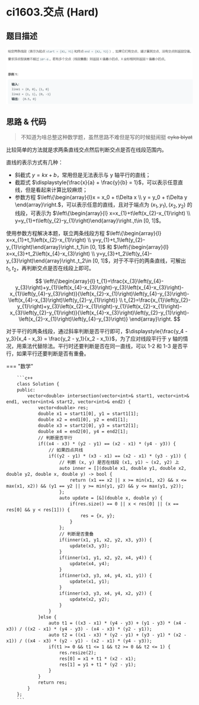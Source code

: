 # ci1603.交点 (Hard)

## 题目描述

![](ci1603.png)

## 思路 & 代码

> 不知道为啥总整这种数学题，虽然思路不难但是写的时候挺闹挺 ~~cyka blyat~~

比较简单的方法就是求两条直线交点然后判断交点是否在线段范围内。

直线的表示方式有几种：

- 斜截式 $y = kx + b$，常用但是无法表示与 y 轴平行的直线；
- 截距式 $\displaystyle{\frac{x}{a} + \frac{y}{b} = 1}$，可以表示任意直线，但是看起来计算比较麻烦；
- 参数方程 $\left\{\begin{array}{l}x = x_0 + t\Delta x \\ y = y_0 + t\Delta y \end{array}\right.$，可以表示任意的直线，且对于端点为 $(x_1, y_1), (x_2, y_2)$ 的线段，可表示为 $\left\{\begin{array}{l} x=x_{1}+t\left(x_{2}-x_{1}\right) \\ y=y_{1}+t\left(y_{2}-y_{1}\right)\end{array}\right.,t\in [0, 1]$。

使用参数方程解决本题，联立两条线段方程 $\left\{\begin{array}{l} x=x_{1}+t_1\left(x_{2}-x_{1}\right) \\ y=y_{1}+t_1\left(y_{2}-y_{1}\right)\end{array}\right.,t_1\in [0, 1]$ 和 $\left\{\begin{array}{l} x=x_{3}+t_2\left(x_{4}-x_{3}\right) \\ y=y_{3}+t_2\left(y_{4}-y_{3}\right)\end{array}\right.,t_2\in [0, 1]$，对于不平行的两条直线，可解出 $t_1, t_2$，再判断交点是否在线段上即可。

$$
\left\{\begin{array}{l}
t_{1}=\frac{x_{3}\left(y_{4}-y_{3}\right)+y_{1}\left(x_{4}-x_{3}\right)-y_{3}\left(x_{4}-x_{3}\right)-x_{1}\left(y_{4}-y_{3}\right)}{\left(x_{2}-x_{1}\right)\left(y_{4}-y_{3}\right)-\left(x_{4}-x_{3}\right)\left(y_{2}-y_{1}\right)} \\
t_{2}=\frac{x_{1}\left(y_{2}-y_{1}\right)+y_{3}\left(x_{2}-x_{1}\right)-y_{1}\left(x_{2}-x_{1}\right)-x_{3}\left(y_{2}-y_{1}\right)}{\left(x_{4}-x_{3}\right)\left(y_{2}-y_{1}\right)-\left(x_{2}-x_{1}\right)\left(y_{4}-y_{3}\right)}
\end{array}\right.
$$

对于平行的两条线段，通过斜率判断是否平行即可，$\displaystyle{\frac{y_4 - y_3}{x_4 - x_3} = \frac{y_2 - y_1}{x_2 - x_1}}$，为了应对线段平行于 y 轴的情况，用乘法代替除法。平行时还要判断是否在同一直线，可以 1-2 和 1-3 是否平行，如果平行还要判断是否有重叠。

=== "数学"

		```c++
		class Solution {
		public:
		    vector<double> intersection(vector<int>& start1, vector<int>& end1, vector<int>& start2, vector<int>& end2) {
		        vector<double> res;
		        double x1 = start1[0], y1 = start1[1];
		        double x2 = end1[0], y2 = end1[1];
		        double x3 = start2[0], y3 = start2[1];
		        double x4 = end2[0], y4 = end2[1];
		        // 判断是否平行
		        if((x4 - x3) * (y2 - y1) == (x2 - x1) * (y4 - y3)) {
		            // 如果四点共线
		            if((y2 - y1) * (x3 - x1) == (x2 - x1) * (y3 - y1)) {
		                // 判断 (x, y) 是否在线段 (x1, y1) ~ (x2, y2) 上
		                auto inner = [](double x1, double y1, double x2, double y2, double x, double y) -> bool {
		                    return (x1 == x2 || x >= min(x1, x2) && x <= max(x1, x2)) && (y1 == y2 || y >= min(y1, y2) && y <= max(y1, y2));
		                };
		                auto update = [&](double x, double y) {
		                    if(res.size() == 0 || x < res[0] || (x == res[0] && y < res[1])) {
		                        res = {x, y};
		                    }
		                };
		                // 判断是否重叠
		                if(inner(x1, y1, x2, y2, x3, y3)) {
		                    update(x3, y3);
		                }
		                if(inner(x1, y1, x2, y2, x4, y4)) {
		                    update(x4, y4);
		                }
		                if(inner(x3, y3, x4, y4, x1, y1)) {
		                    update(x1, y1);
		                }
		                if(inner(x3, y3, x4, y4, x2, y2)) {
		                    update(x2, y2);
		                }
		            }
		        }else {
		            auto t1 = ((x3 - x1) * (y4 - y3) + (y1 - y3) * (x4 - x3)) / ((x2 - x1) * (y4 - y3) - (x4 - x3) * (y2 - y1));
		            auto t2 = ((x1 - x3) * (y2 - y1) + (y3 - y1) * (x2 - x1)) / ((x4 - x3) * (y2 - y1) - (x2 - x1) * (y4 - y3));
		            if(t1 >= 0 && t1 <= 1 && t2 >= 0 && t2 <= 1) {
		                res.resize(2);
		                res[0] = x1 + t1 * (x2 - x1);
		                res[1] = y1 + t1 * (y2 - y1);
		            }
		        }
		        return res;
		    }
		};
		```
